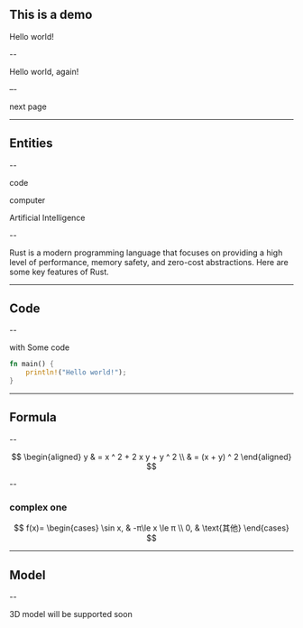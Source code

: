 ## This is a demo

Hello world!

--

Hello world, again!

–-

next page

---

## Entities

--

code

computer

Artificial Intelligence

--

Rust is a modern programming language that focuses on providing a high level of performance, memory safety, and zero-cost abstractions. Here are some key features of Rust.

---

## Code

--

with Some code

```rust
fn main() {
    println!("Hello world!");
}
```

---

## Formula

--

$$
\begin{aligned}
y & = x ^ 2 + 2 x y + y ^ 2 \\
& = (x + y) ^ 2
\end{aligned}
$$

--

### complex one

$$
f(x)=
\begin{cases}
\sin x, & -π\le x \le π \\
0, & \text{其他}
\end{cases}
$$

---

## Model

--

3D model will be supported soon
